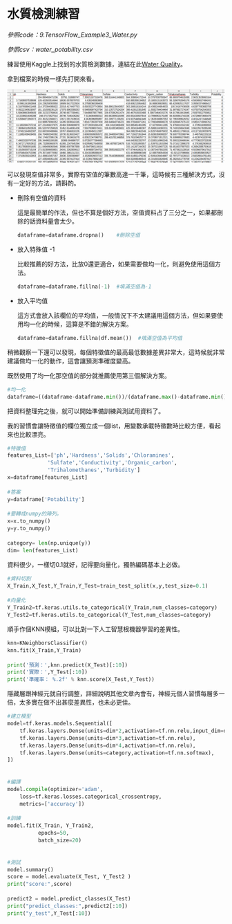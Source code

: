 # 水質檢測練習

_參照code：9.TensorFlow_Example3_Water.py_

_參照csv：water_potability.csv_


練習使用Kaggle上找到的水質檢測數據，連結在此[Water Quality](https://www.kaggle.com/adityakadiwal/water-potability)。

拿到檔案的時候一樣先打開來看。

![exam1](./IMG/example3_1.png)

可以發現空值非常多，實際有空值的筆數高達一千筆，這時候有三種解決方式，沒有一定好的方法，請斟酌。

+ 刪除有空值的資料
  
  這是最簡單的作法，但也不算是個好方法，空值資料占了三分之一，如果都刪除的話資料量會太少。
  ```python
  dataframe=dataframe.dropna()    #刪除空值
  ```

+ 放入特殊值 -1
  
  比較推薦的好方法，比放0還更適合，如果需要做均一化，則避免使用這個方法。
  ```python
  dataframe=dataframe.fillna(-1)  #填滿空值為-1
  ```

+ 放入平均值
  
  這方式會放入該欄位的平均值，一般情況下不太建議用這個方法，但如果要使用均一化的時候，這算是不錯的解決方案。
  ```python
  dataframe=dataframe.fillna(df.mean())  #填滿空值為平均值
  ```

稍微觀察一下還可以發現，每個特徵值的最高最低數據差異非常大，這時候就非常建議做均一化的動作，這會讓預測準確度變高。

既然使用了均一化那空值的部分就推薦使用第三個解決方案。

```python
#均一化
dataframe=((dataframe-dataframe.min())/(dataframe.max()-dataframe.min()))
```

把資料整理完之後，就可以開始準備訓練與測試用資料了。

我的習慣會讓特徵值的欄位獨立成一個list，用變數承載特徵數時比較方便，看起來也比較漂亮。
```python
#特徵值
features_List=['ph','Hardness','Solids','Chloramines',
             'Sulfate','Conductivity','Organic_carbon',
             'Trihalomethanes','Turbidity']
x=dataframe[features_List]

#答案
y=dataframe['Potability']

#要轉成numpy的陣列。
x=x.to_numpy()
y=y.to_numpy()

category= len(np.unique(y))
dim= len(features_List)
```

資料很少，一樣切0.1就好，記得要向量化，獨熱編碼基本上必做。
```python
#資料切割
X_Train,X_Test,Y_Train,Y_Test=train_test_split(x,y,test_size=0.1)

#向量化
Y_Train2=tf.keras.utils.to_categorical(Y_Train,num_classes=category)
Y_Test2=tf.keras.utils.to_categorical(Y_Test,num_classes=category)
```
順手作個KNN模組，可以比對一下人工智慧根機器學習的差異性。

```python
knn=KNeighborsClassifier()
knn.fit(X_Train,Y_Train)

print('預測：',knn.predict(X_Test)[:10])
print('實際：',Y_Test[:10])
print('準確率： %.2f' % knn.score(X_Test,Y_Test))
```

隱藏層跟神經元就自行調整，詳細說明其他文章內會有，神經元個人習慣每層多一倍，太多實在做不出甚麼差異性，也未必更佳。

```python
#建立模型
model=tf.keras.models.Sequential([
    tf.keras.layers.Dense(units=dim*2,activation=tf.nn.relu,input_dim=dim),
    tf.keras.layers.Dense(units=dim*3,activation=tf.nn.relu),
    tf.keras.layers.Dense(units=dim*4,activation=tf.nn.relu),
    tf.keras.layers.Dense(units=category,activation=tf.nn.softmax),
])


#編譯
model.compile(optimizer='adam',
    loss=tf.keras.losses.categorical_crossentropy,
    metrics=['accuracy'])

#訓練
model.fit(X_Train, Y_Train2,
          epochs=50,
          batch_size=20)


#測試
model.summary()
score = model.evaluate(X_Test, Y_Test2 )
print("score:",score)

predict2 = model.predict_classes(X_Test)
print("predict_classes:",predict2[:10])
print("y_test",Y_Test[:10])

```
